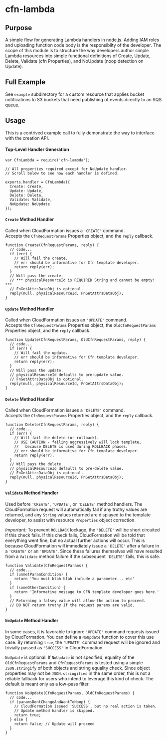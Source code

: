 
# cfn-lambda


## Purpose

A simple flow for generating Lambda handlers in node.js. Adding IAM roles and uploading function code body is the responsibilty of the developer. The scope of this module is to structure the way developers author simple Lambda resources into simple functional definitions of Create, Update, Delete, Validate (cfn Properties), and NoUpdate (noop detection on Update).

## Full Example

See `example` subdirectory for a custom resource that applies bucket notifications to S3 buckets that need publishing of events directly to an SQS queue.

## Usage

This is a contrived example call to fully demonstrate the way to interface with the creation API.

#### Top-Level Handler Generation
```
var CfnLambda = require('cfn-lambda');

// All properties required except for NoUpdate handler.
// Scroll below to see how each handler is defined.

exports.handler = CfnLambda({
  Create: Create,
  Update: Update,
  Delete: Delete,
  Validate: Validate,
  NoUpdate: NoUpdate
});
```

#### `Create` Method Handler

Called when CloudFormation issues a `'CREATE'` command.  
Accepts the `CfnRequestParams` Properties object, and the `reply` callback.

```
function Create(CfnRequestParams, reply) {
  // code...
  if (err) {
    // Will fail the create.
    // err should be informative for Cfn template developer.
    return reply(err);
  }
  // Will pass the create.
  // *** physicalResourceId is REQUIRED String and cannot be empty! ***
  // FnGetAttrsDataObj is optional.
  reply(null, physicalResourceId, FnGetAttrsDataObj);
}
```
#### `Update` Method Handler

Called when CloudFormation issues an `'UPDATE'` command.  
Accepts the `CfnRequestParams` Properties object, the `OldCfnRequestParams` Properties object, and the `reply` callback.

```
function Update(CfnRequestParams, OldCfnRequestParams, reply) {
  // code...
  if (err) {
    // Will fail the update.
    // err should be informative for Cfn template developer.
    return reply(err);
  }
  // Will pass the update.
  // physicalResourceId defaults to pre-update value.
  // FnGetAttrsDataObj is optional.
  reply(null, physicalResourceId, FnGetAttrsDataObj);
}
```

#### `Delete` Method Handler

Called when CloudFormation issues a `'DELETE'` command.  
Accepts the `CfnRequestParams` Properties object, and the `reply` callback.

```
function Delete(CfnRequestParams, reply) {
  // code...
  if (err) {
    // Will fail the delete (or rollback).
    // USE CAUTION - failing aggressively will lock template,
    //   because DELETE is used during ROLLBACK phases.
    // err should be informative for Cfn template developer.
    return reply(err);
  }
  // Will pass the delete.
  // physicalResourceId defaults to pre-delete value.
  // FnGetAttrsDataObj is optional.
  reply(null, physicalResourceId, FnGetAttrsDataObj);
}
```

#### `Validate` Method Handler

Used before `'CREATE'`, `'UPDATE'`, or `'DELETE'` method handlers. The CloudFormation request will automatically fail if any truthy values are returned, and any `String` values returned are displayed to the template developer, to assist with resource `Properties` object correction.

*Important:* To prevent `ROLLBACK` lockage, the `'DELETE'` will be short circuited if this check fails. If this check fails, CloudFormation will be told that everything went fine, but no actual further actions will occur. This is because CloudFormation will immediately issue a `'DELETE'` after a failure in a `'CREATE'` or an `'UPDATE'`. Since these failures themselves will have resulted from a `Validate` method failure if the subsequent `'DELETE'` fails, this is safe.

```
function Validate(CfnRequestParams) {
  // code...
  if (unmetParamCondition) {
    return 'You must blah blah include a parameter... etc'
  }
  if (someOtherCondition) {
    return 'Informative message to CFN template developer goes here.'
  }
  // Returning a falsey value will allow the action to proceed.
  // DO NOT return truthy if the request params are valid.
}
```

#### `NoUpdate` Method Handler
  
In some cases, it is favorable to ignore `'UPDATE'` command requests issued by CloudFormation. You can define a `NoUpdate` function to cover this use case. By returning `true`, the `'UPDATE'` command request will be ignored and trivially passed as `'SUCCESS'` in CloudFormation.

`NoUpdate` is optional. If `NoUpdate` is not specified, equality of the `OldCfnRequestParams` and `CfnRequestParams` is tested using a simple `JSON.stringify` of both objects and string equality check. Since object properties may not be `JSON.stringified` in the same order, this is not a reliable fallback for users who intend to leverage this kind of check. The default is meant only as a low-pass filter.

``` 
function NoUpdate(CfnRequestParams, OldCfnRequestParams) {
  // code...
  if (paramsDontChangeAndWantToNoop) {
    // CloudFormation issued 'SUCCESS', but no real action is taken.
    // Update method handler is skipped.
    return true;
  } else {
    return false; // Update will proceed
  }
}
```


